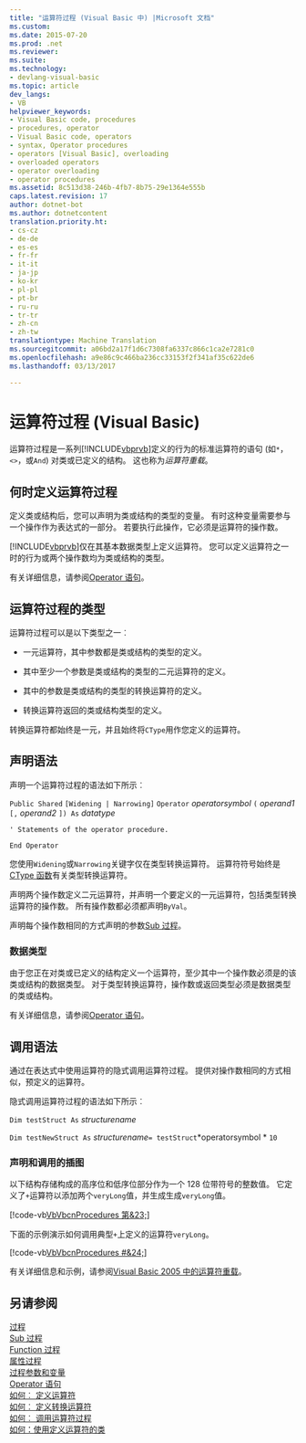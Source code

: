 ```yaml
---
title: "运算符过程 (Visual Basic 中) |Microsoft 文档"
ms.custom: 
ms.date: 2015-07-20
ms.prod: .net
ms.reviewer: 
ms.suite: 
ms.technology:
- devlang-visual-basic
ms.topic: article
dev_langs:
- VB
helpviewer_keywords:
- Visual Basic code, procedures
- procedures, operator
- Visual Basic code, operators
- syntax, Operator procedures
- operators [Visual Basic], overloading
- overloaded operators
- operator overloading
- operator procedures
ms.assetid: 8c513d38-246b-4fb7-8b75-29e1364e555b
caps.latest.revision: 17
author: dotnet-bot
ms.author: dotnetcontent
translation.priority.ht:
- cs-cz
- de-de
- es-es
- fr-fr
- it-it
- ja-jp
- ko-kr
- pl-pl
- pt-br
- ru-ru
- tr-tr
- zh-cn
- zh-tw
translationtype: Machine Translation
ms.sourcegitcommit: a06bd2a17f1d6c7308fa6337c866c1ca2e7281c0
ms.openlocfilehash: a9e86c9c466ba236cc33153f2f341af35c622de6
ms.lasthandoff: 03/13/2017

---
```

# <a name="operator-procedures-visual-basic"></a>运算符过程 (Visual Basic)
运算符过程是一系列[!INCLUDE[vbprvb](../../../../csharp/programming-guide/concepts/linq/includes/vbprvb_md.md)]定义的行为的标准运算符的语句 (如`*`， `<>`，或`And`) 对类或已定义的结构。 这也称为*运算符重载*。  
  
## <a name="when-to-define-operator-procedures"></a>何时定义运算符过程  
 定义类或结构后，您可以声明为类或结构的类型的变量。 有时这种变量需要参与一个操作作为表达式的一部分。 若要执行此操作，它必须是运算符的操作数。  
  
 [!INCLUDE[vbprvb](../../../../csharp/programming-guide/concepts/linq/includes/vbprvb_md.md)]仅在其基本数据类型上定义运算符。 您可以定义运算符之一时的行为或两个操作数均为类或结构的类型。  
  
 有关详细信息，请参阅[Operator 语句](../../../../visual-basic/language-reference/statements/operator-statement.md)。  
  
## <a name="types-of-operator-procedure"></a>运算符过程的类型  
 运算符过程可以是以下类型之一︰  
  
-   一元运算符，其中参数都是类或结构的类型的定义。  
  
-   其中至少一个参数是类或结构的类型的二元运算符的定义。  
  
-   其中的参数是类或结构的类型的转换运算符的定义。  
  
-   转换运算符返回的类或结构类型的定义。  
  
 转换运算符都始终是一元，并且始终将`CType`用作您定义的运算符。  
  
## <a name="declaration-syntax"></a>声明语法  
 声明一个运算符过程的语法如下所示︰  
  
 `Public Shared`   `[Widening | Narrowing]`   `Operator`  *operatorsymbol*  `(` *operand1*  `[,`  *operand2* `]) As`  *datatype*  
  
 `' Statements of the operator procedure.`  
  
 `End Operator`  
  
 您使用`Widening`或`Narrowing`关键字仅在类型转换运算符。 运算符符号始终是[CType 函数](../../../../visual-basic/language-reference/functions/ctype-function.md)有关类型转换运算符。  
  
 声明两个操作数定义二元运算符，并声明一个要定义的一元运算符，包括类型转换运算符的操作数。 所有操作数都必须都声明`ByVal`。  
  
 声明每个操作数相同的方式声明的参数[Sub 过程](./sub-procedures.md)。  
  
### <a name="data-type"></a>数据类型  
 由于您正在对类或已定义的结构定义一个运算符，至少其中一个操作数必须是的该类或结构的数据类型。 对于类型转换运算符，操作数或返回类型必须是数据类型的类或结构。  
  
 有关详细信息，请参阅[Operator 语句](../../../../visual-basic/language-reference/statements/operator-statement.md)。  
  
## <a name="calling-syntax"></a>调用语法  
 通过在表达式中使用运算符的隐式调用运算符过程。 提供对操作数相同的方式相似，预定义的运算符。  
  
 隐式调用运算符过程的语法如下所示︰  
  
 `Dim testStruct As`  *structurename*  
  
 `Dim testNewStruct As`  *structurename*`= testStruct`*operatorsymbol    *  `10`  
  
### <a name="illustration-of-declaration-and-call"></a>声明和调用的插图  
 以下结构存储构成的高序位和低序位部分作为一个 128 位带符号的整数值。 它定义了`+`运算符以添加两个`veryLong`值，并生成生成`veryLong`值。  
  
 [!code-vb[VbVbcnProcedures 第&23;](./codesnippet/VisualBasic/operator-procedures_1.vb)]  
  
 下面的示例演示如何调用典型`+`上定义的运算符`veryLong`。  
  
 [!code-vb[VbVbcnProcedures #&24;](./codesnippet/VisualBasic/operator-procedures_2.vb)]  
  
 有关详细信息和示例，请参阅[Visual Basic 2005 中的运算符重载](http://go.microsoft.com/fwlink/?LinkId=101703)。  
  
## <a name="see-also"></a>另请参阅  
 [过程](./index.md)   
 [Sub 过程](./sub-procedures.md)   
 [Function 过程](./function-procedures.md)   
 [属性过程](./property-procedures.md)   
 [过程参数和变量](./procedure-parameters-and-arguments.md)   
 [Operator 语句](../../../../visual-basic/language-reference/statements/operator-statement.md)   
 [如何︰ 定义运算符](./how-to-define-an-operator.md)   
 [如何︰ 定义转换运算符](./how-to-define-a-conversion-operator.md)   
 [如何︰ 调用运算符过程](./how-to-call-an-operator-procedure.md)   
 [如何：使用定义运算符的类](./how-to-use-a-class-that-defines-operators.md)
